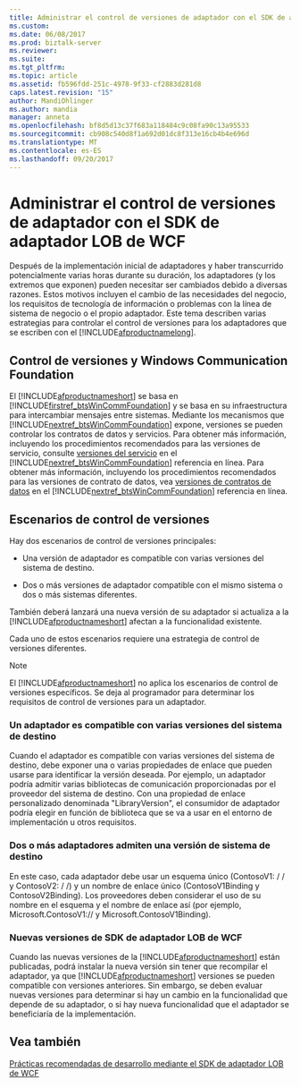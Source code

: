 ```yaml
---
title: Administrar el control de versiones de adaptador con el SDK de adaptador LOB de WCF | Documentos de Microsoft
ms.custom: 
ms.date: 06/08/2017
ms.prod: biztalk-server
ms.reviewer: 
ms.suite: 
ms.tgt_pltfrm: 
ms.topic: article
ms.assetid: fb596fdd-251c-4978-9f33-cf2883d281d8
caps.latest.revision: "15"
author: MandiOhlinger
ms.author: mandia
manager: anneta
ms.openlocfilehash: bf8d5d13c37f683a118484c9c08fa90c13a95533
ms.sourcegitcommit: cb908c540d8f1a692d01dc8f313e16cb4b4e696d
ms.translationtype: MT
ms.contentlocale: es-ES
ms.lasthandoff: 09/20/2017
---
```

# <a name="manage-adapter-versioning-with-the-wcf-lob-adapter-sdk"></a>Administrar el control de versiones de adaptador con el SDK de adaptador LOB de WCF
Después de la implementación inicial de adaptadores y haber transcurrido potencialmente varias horas durante su duración, los adaptadores (y los extremos que exponen) pueden necesitar ser cambiados debido a diversas razones. Estos motivos incluyen el cambio de las necesidades del negocio, los requisitos de tecnología de información o problemas con la línea de sistema de negocio o el propio adaptador. Este tema describen varias estrategias para controlar el control de versiones para los adaptadores que se escriben con el [!INCLUDE[afproductnamelong](../../includes/afproductnamelong-md.md)].  
  
## <a name="versioning-and-windows-communication-foundation"></a>Control de versiones y Windows Communication Foundation  
 El [!INCLUDE[afproductnameshort](../../includes/afproductnameshort-md.md)] se basa en [!INCLUDE[firstref_btsWinCommFoundation](../../includes/firstref-btswincommfoundation-md.md)] y se basa en su infraestructura para intercambiar mensajes entre sistemas. Mediante los mecanismos que [!INCLUDE[nextref_btsWinCommFoundation](../../includes/nextref-btswincommfoundation-md.md)] expone, versiones se pueden controlar los contratos de datos y servicios. Para obtener más información, incluyendo los procedimientos recomendados para las versiones de servicio, consulte [versiones del servicio](http://go.microsoft.com/fwlink/?LinkId=85497) en el [!INCLUDE[nextref_btsWinCommFoundation](../../includes/nextref-btswincommfoundation-md.md)] referencia en línea. Para obtener más información, incluyendo los procedimientos recomendados para las versiones de contrato de datos, vea [versiones de contratos de datos](http://go.microsoft.com/fwlink/?LinkId=120177) en el [!INCLUDE[nextref_btsWinCommFoundation](../../includes/nextref-btswincommfoundation-md.md)] referencia en línea.  
  
## <a name="versioning-scenarios"></a>Escenarios de control de versiones  
 Hay dos escenarios de control de versiones principales:  
  
-   Una versión de adaptador es compatible con varias versiones del sistema de destino.  
  
-   Dos o más versiones de adaptador compatible con el mismo sistema o dos o más sistemas diferentes.  
  
 También deberá lanzará una nueva versión de su adaptador si actualiza a la [!INCLUDE[afproductnameshort](../../includes/afproductnameshort-md.md)] afectan a la funcionalidad existente.  
  
 Cada uno de estos escenarios requiere una estrategia de control de versiones diferentes.  
  
> [!NOTE]
>  El [!INCLUDE[afproductnameshort](../../includes/afproductnameshort-md.md)] no aplica los escenarios de control de versiones específicos. Se deja al programador para determinar los requisitos de control de versiones para un adaptador.  
  
### <a name="one-adapter-supports-multiple-versions-of-target-system"></a>Un adaptador es compatible con varias versiones del sistema de destino  
 Cuando el adaptador es compatible con varias versiones del sistema de destino, debe exponer una o varias propiedades de enlace que pueden usarse para identificar la versión deseada. Por ejemplo, un adaptador podría admitir varias bibliotecas de comunicación proporcionadas por el proveedor del sistema de destino. Con una propiedad de enlace personalizado denominada "LibraryVersion", el consumidor de adaptador podría elegir en función de biblioteca que se va a usar en el entorno de implementación u otros requisitos.  
  
### <a name="two-or-more-adapters-support-one-version-of-target-system"></a>Dos o más adaptadores admiten una versión de sistema de destino  
 En este caso, cada adaptador debe usar un esquema único (ContosoV1: / / y ContosoV2: / /) y un nombre de enlace único (ContosoV1Binding y ContosoV2Binding). Los proveedores deben considerar el uso de su nombre en el esquema y el nombre de enlace así (por ejemplo, Microsoft.ContosoV1:// y Microsoft.ContosoV1Binding).  
  
### <a name="new-versions-of-the-wcf-lob-adapter-sdk"></a>Nuevas versiones de SDK de adaptador LOB de WCF  
 Cuando las nuevas versiones de la [!INCLUDE[afproductnameshort](../../includes/afproductnameshort-md.md)] están publicadas, podrá instalar la nueva versión sin tener que recompilar el adaptador, ya que [!INCLUDE[afproductnameshort](../../includes/afproductnameshort-md.md)] versiones se pueden compatible con versiones anteriores. Sin embargo, se deben evaluar nuevas versiones para determinar si hay un cambio en la funcionalidad que depende de su adaptador, o si hay nueva funcionalidad que el adaptador se beneficiaría de la implementación.  
  
## <a name="see-also"></a>Vea también  
 [Prácticas recomendadas de desarrollo mediante el SDK de adaptador LOB de WCF](../../adapters-and-accelerators/wcf-lob-adapter-sdk/development-best-practices-using-the-wcf-lob-adapter-sdk.md)